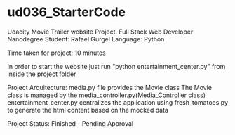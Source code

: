 # ud036_StarterCode
Udacity Movie Trailer website Project.
Full Stack Web Developer Nanodegree
Student: Rafael Gurgel
Language: Python

Time taken for project: 10 minutes

In order to start the website just run "python entertainment_center.py" from inside the project folder

Project Arquitecture:
    media.py file provides the Movie class
    The Movie class is managed by the media_controller.py(Media_Controller class)
    entertainment_center.py centralizes the application using fresh_tomatoes.py to generate the html content based on the mocked data

Project Status: Finished - Pending Approval
